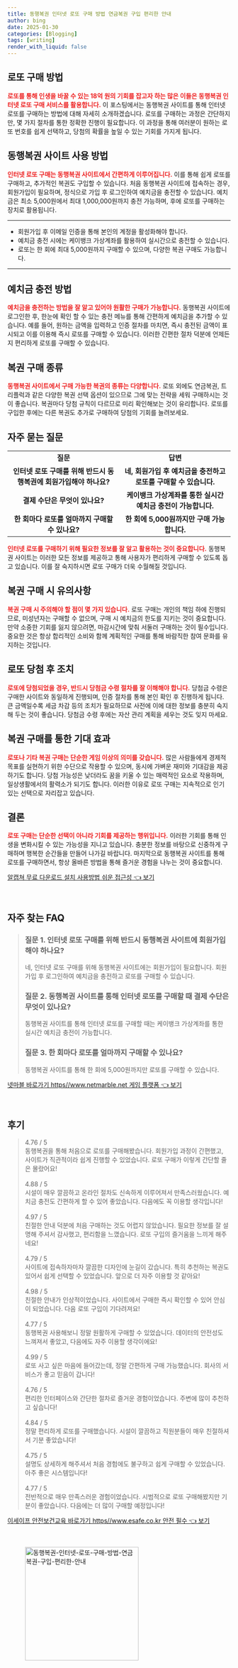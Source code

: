 ```yaml
---
title: 동행복권 인터넷 로또 구매 방법 연금복권 구입 편리한 안내
author: bing
date: 2025-01-30
categories: [Blogging]
tags: [writing]
render_with_liquid: false
---
```



<h2 id='로또 구매 방법'>로또 구매 방법</h2>

<p><b><span style="color: #ee2323;">로또를 통해 인생을 바꿀 수 있는 18억 원의 기회를 잡고자 하는 많은 이들은 동행복권 인터넷 로또 구매 서비스를 활용합니다.</span></b> 이 포스팅에서는 동행복권 사이트를 통해 인터넷 로또를 구매하는 방법에 대해 자세히 소개하겠습니다. 로또를 구매하는 과정은 간단하지만, 몇 가지 절차를 통한 정확한 진행이 필요합니다. 이 과정을 통해 여러분이 원하는 로또 번호를 쉽게 선택하고, 당첨의 확률을 높일 수 있는 기회를 가지게 됩니다.</p>

<h2 id='동행복권 사이트 사용 방법'>동행복권 사이트 사용 방법</h2>

<p><b><span style="color: #ee2323;">인터넷 로또 구매는 동행복권 사이트에서 간편하게 이루어집니다.</span></b> 이를 통해 쉽게 로또를 구매하고, 추가적인 복권도 구입할 수 있습니다. 처음 동행복권 사이트에 접속하는 경우, 회원가입이 필요하며, 정식으로 가입 후 로그인하여 예치금을 충전할 수 있습니다. 예치금은 최소 5,000원에서 최대 1,000,000원까지 충전 가능하며, 후에 로또를 구매하는 장치로 활용됩니다.</p>

<hr />

<ul>
    <li>회원가입 후 이메일 인증을 통해 본인의 계정을 활성화해야 합니다.</li>
    <li>예치금 충전 시에는 케이뱅크 가상계좌를 활용하여 실시간으로 충전할 수 있습니다.</li>
    <li>로또는 한 회에 최대 5,000원까지 구매할 수 있으며, 다양한 복권 구매도 가능합니다.</li>
</ul>

<hr />

<h2 id='예치금 충전 방법'>예치금 충전 방법</h2>

<p><b><span style="color: #ee2323;">예치금을 충전하는 방법을 잘 알고 있어야 원활한 구매가 가능합니다.</span></b> 동행복권 사이트에 로그인한 후, 한눈에 확인 할 수 있는 충전 메뉴를 통해 간편하게 예치금을 추가할 수 있습니다. 예를 들어, 원하는 금액을 입력하고 인증 절차를 마치면, 즉시 충전된 금액이 표시되고 이를 이용해 즉시 로또를 구매할 수 있습니다. 이러한 간편한 절차 덕분에 언제든지 편리하게 로또를 구매할 수 있습니다.</p>

<h2 id='복권 구매 종류'>복권 구매 종류</h2>

<p><b><span style="color: #ee2323;">동행복권 사이트에서 구매 가능한 복권의 종류는 다양합니다.</span></b> 로또 외에도 연금복권, 트리플럭과 같은 다양한 복권 선택 옵션이 있으므로 그에 맞는 전략을 세워 구매하시는 것이 좋습니다. 복권마다 당첨 규칙이 다르므로 미리 확인해보는 것이 유리합니다. 로또를 구입한 후에는 다른 복권도 추가로 구매하여 당첨의 기회를 늘려보세요.</p>

<h2 id='자주 묻는 질문'>자주 묻는 질문</h2>

<table>
    <tr>
        <td style="text-align: center; height: 17px;"><b>질문</b></td>
        <td style="text-align: center; height: 17px;"><b>답변</b></td>
    </tr>
    <tr>
        <td style="text-align: center; height: 17px;"><b>인터넷 로또 구매를 위해 반드시 동행복권에 회원가입해야 하나요?</b></td>
        <td style="text-align: center; height: 17px;"><b>네, 회원가입 후 예치금을 충전하고 로또를 구매할 수 있습니다.</b></td>
    </tr>
    <tr>
        <td style="text-align: center; height: 17px;"><b>결제 수단은 무엇이 있나요?</b></td>
        <td style="text-align: center; height: 17px;"><b>케이뱅크 가상계좌를 통한 실시간 예치금 충전이 가능합니다.</b></td>
    </tr>
    <tr>
        <td style="text-align: center; height: 17px;"><b>한 회마다 로또를 얼마까지 구매할 수 있나요?</b></td>
        <td style="text-align: center; height: 17px;"><b>한 회에 5,000원까지만 구매 가능합니다.</b></td>
    </tr>
</table>

<p><b><span style="color: #ee2323;">인터넷 로또를 구매하기 위해 필요한 정보를 잘 알고 활용하는 것이 중요합니다.</span></b> 동행복권 사이트는 이러한 모든 정보를 제공하고 통해 사용자가 편리하게 구매할 수 있도록 돕고 있습니다. 이를 잘 숙지하시면 로또 구매가 더욱 수월해질 것입니다.</p>

<h2 id='복권 구매 시 유의사항'>복권 구매 시 유의사항</h2>

<p><b><span style="color: #ee2323;">복권 구매 시 주의해야 할 점이 몇 가지 있습니다.</span></b> 로또 구매는 개인의 책임 하에 진행되므로, 미성년자는 구매할 수 없으며, 구매 시 예치금의 한도를 지키는 것이 중요합니다. 만약 소중한 기회를 잃지 않으려면, 마감시간에 맞춰 서둘러 구매하는 것이 필수입니다. 중요한 것은 항상 합리적인 소비와 함께 계획적인 구매를 통해 바람직한 참여 문화를 유지하는 것입니다.</p>

<h2 id='로또 당첨 후 조치'>로또 당첨 후 조치</h2>

<p><b><span style="color: #ee2323;">로또에 당첨되었을 경우, 반드시 당첨금 수령 절차를 잘 이해해야 합니다.</span></b> 당첨금 수령은 구매한 사이트와 동일하게 진행되며, 인증 절차를 통해 본인 확인 후 진행하게 됩니다. 큰 금액일수록 세금 차감 등의 조치가 필요하므로 사전에 이에 대한 정보를 충분히 숙지해 두는 것이 좋습니다. 당첨금 수령 후에는 자산 관리 계획을 세우는 것도 잊지 마세요.</p>

<h2 id='복권 구매를 통한 기대 효과'>복권 구매를 통한 기대 효과</h2>

<p><b><span style="color: #ee2323;">로또나 기타 복권 구매는 단순한 게임 이상의 의미를 갖습니다.</span></b> 많은 사람들에게 경제적 목표를 실현하기 위한 수단으로 작용할 수 있으며, 동시에 가벼운 재미와 기대감을 제공하기도 합니다. 당첨 가능성은 낮더라도 꿈을 키울 수 있는 매력적인 요소로 작용하며, 일상생활에서의 활력소가 되기도 합니다. 이러한 이유로 로또 구매는 지속적으로 인기 있는 선택으로 자리잡고 있습니다.</p>

<h2 id='결론'>결론</h2>

<p><b><span style="color: #ee2323;">로또 구매는 단순한 선택이 아니라 기회를 제공하는 행위입니다.</span></b> 이러한 기회를 통해 인생을 변화시킬 수 있는 가능성을 지니고 있습니다. 충분한 정보를 바탕으로 신중하게 구매하며 행복한 순간들을 만들어 나가길 바랍니다. 마지막으로 동행복권 사이트를 통해 로또를 구매하면서, 항상 올바른 방법을 통해 즐거운 경험을 나누는 것이 중요합니다.</p>


<p><a class="click-button" title="알캡쳐 무료 다운로드 설치 사용방법 쉬운 접근성" href="https://aptwhite.github.io/posts/%EC%95%8C%EC%BA%A1%EC%B3%90-%EB%AC%B4%EB%A3%8C-%EB%8B%A4%EC%9A%B4%EB%A1%9C%EB%93%9C-%EC%84%A4%EC%B9%98-%EC%82%AC%EC%9A%A9%EB%B0%A9%EB%B2%95-%EC%89%AC%EC%9A%B4-%EC%A0%91%EA%B7%BC%EC%84%B1/" rel="dofollow">알캡쳐 무료 다운로드 설치 사용방법 쉬운 접근성 👈 보기</a></p><br>
<h2 id='자주_찾는_FAQ'>자주 찾는 FAQ</h2>
<div itemscope="" itemtype="https://schema.org/FAQPage"> 
<blockquote> 
<div itemscope="" itemprop="mainEntity" itemtype="https://schema.org/Question"> 
<h3 itemprop="name">질문 1. 인터넷 로또 구매를 위해 반드시 동행복권 사이트에 회원가입해야 하나요?</h3> 
<div itemscope="" itemprop="acceptedAnswer" itemtype="https://schema.org/Answer"> 
<span itemprop="text"> 
<p>네, 인터넷 로또 구매를 위해 동행복권 사이트에는 회원가입이 필요합니다. 회원가입 후 로그인하여 예치금을 충전하고 로또를 구매할 수 있습니다.</p> 
</span> 
</div> 
</div> 

<div itemscope="" itemprop="mainEntity" itemtype="https://schema.org/Question"> 
<h3 itemprop="name">질문 2. 동행복권 사이트를 통해 인터넷 로또를 구매할 때 결제 수단은 무엇이 있나요?</h3> 
<div itemscope="" itemprop="acceptedAnswer" itemtype="https://schema.org/Answer"> 
<span itemprop="text"> 
<p>동행복권 사이트를 통해 인터넷 로또를 구매할 때는 케이뱅크 가상계좌를 통한 실시간 예치금 충전이 가능합니다.</p> 
</span> 
</div> 
</div> 

<div itemscope="" itemprop="mainEntity" itemtype="https://schema.org/Question"> 
<h3 itemprop="name">질문 3. 한 회마다 로또를 얼마까지 구매할 수 있나요?</h3> 
<div itemscope="" itemprop="acceptedAnswer" itemtype="https://schema.org/Answer"> 
<span itemprop="text"> 
<p>동행복권 사이트를 통해 한 회에 5,000원까지만 로또를 구매할 수 있습니다.</p> 
</span> 
</div> 
</div> 
</blockquote> 
</div>
<p><a class="click-button" title="넷마블 바로가기 https//www.netmarble.net 게임 플랫폼" href="https://aptwhite.github.io/posts/%EB%84%B7%EB%A7%88%EB%B8%94-%EB%B0%94%EB%A1%9C%EA%B0%80%EA%B8%B0-httpswww.netmarble.net-%EA%B2%8C%EC%9E%84-%ED%94%8C%EB%9E%AB%ED%8F%BC/" rel="dofollow">넷마블 바로가기 https//www.netmarble.net 게임 플랫폼 👈 보기</a></p><br>
<h2 id='후기'>후기</h2>
<div itemscope itemtype="https://schema.org/Product">
  <blockquote>
  <div itemprop="review" itemscope itemtype="https://schema.org/Review">
      <div itemprop="reviewRating" itemscope itemtype="https://schema.org/Rating"> <span itemprop="ratingValue">4.76</span> / <span itemprop="bestRating">5</span> </div>
      <span itemprop="reviewBody">동행복권을 통해 처음으로 로또를 구매해봤습니다. 회원가입 과정이 간편했고, 사이트가 직관적이라 쉽게 진행할 수 있었습니다. 로또 구매가 이렇게 간단할 줄은 몰랐어요!</span>
  </div>
  <br>
  <div itemprop="review" itemscope itemtype="https://schema.org/Review">
      <div itemprop="reviewRating" itemscope itemtype="https://schema.org/Rating"> <span itemprop="ratingValue">4.88</span> / <span itemprop="bestRating">5</span> </div>
      <span itemprop="reviewBody">시설이 매우 깔끔하고 온라인 절차도 신속하게 이루어져서 만족스러웠습니다. 예치금 충전도 간편하게 할 수 있어 좋았습니다. 다음에도 꼭 이용할 생각입니다!</span>
  </div>
  <br>
  <div itemprop="review" itemscope itemtype="https://schema.org/Review">
      <div itemprop="reviewRating" itemscope itemtype="https://schema.org/Rating"> <span itemprop="ratingValue">4.97</span> / <span itemprop="bestRating">5</span> </div>
      <span itemprop="reviewBody">친절한 안내 덕분에 처음 구매하는 것도 어렵지 않았습니다. 필요한 정보를 잘 설명해 주셔서 감사했고, 편리함을 느꼈습니다. 로또 구입의 즐거움을 느끼게 해주네요!</span>
  </div>
  <br>
  <div itemprop="review" itemscope itemtype="https://schema.org/Review">
      <div itemprop="reviewRating" itemscope itemtype="https://schema.org/Rating"> <span itemprop="ratingValue">4.79</span> / <span itemprop="bestRating">5</span> </div>
      <span itemprop="reviewBody">사이트에 접속하자마자 깔끔한 디자인에 눈길이 갔습니다. 특히 추천하는 복권도 있어서 쉽게 선택할 수 있었습니다. 앞으로 더 자주 이용할 것 같아요!</span>
  </div>
  <br>
  <div itemprop="review" itemscope itemtype="https://schema.org/Review">
      <div itemprop="reviewRating" itemscope itemtype="https://schema.org/Rating"> <span itemprop="ratingValue">4.98</span> / <span itemprop="bestRating">5</span> </div>
      <span itemprop="reviewBody">친절한 안내가 인상적이었습니다. 사이트에서 구매한 즉시 확인할 수 있어 안심이 되었습니다. 다음 로또 구입이 기다려져요!</span>
  </div>
  <br>
  <div itemprop="review" itemscope itemtype="https://schema.org/Review">
      <div itemprop="reviewRating" itemscope itemtype="https://schema.org/Rating"> <span itemprop="ratingValue">4.77</span> / <span itemprop="bestRating">5</span> </div>
      <span itemprop="reviewBody">동행복권 사용해보니 정말 원활하게 구매할 수 있었습니다. 데이터의 안전성도 느껴져서 좋았고, 다음에도 자주 이용할 생각이에요!</span>
  </div>
  <br>
  <div itemprop="review" itemscope itemtype="https://schema.org/Review">
      <div itemprop="reviewRating" itemscope itemtype="https://schema.org/Rating"> <span itemprop="ratingValue">4.99</span> / <span itemprop="bestRating">5</span> </div>
      <span itemprop="reviewBody">로또 사고 싶은 마음에 들어갔는데, 정말 간편하게 구매 가능했습니다. 회사의 서비스가 좋고 믿음이 갑니다!</span>
  </div>
  <br>
  <div itemprop="review" itemscope itemtype="https://schema.org/Review">
      <div itemprop="reviewRating" itemscope itemtype="https://schema.org/Rating"> <span itemprop="ratingValue">4.76</span> / <span itemprop="bestRating">5</span> </div>
      <span itemprop="reviewBody">편리한 인터페이스와 간단한 절차로 즐거운 경험이었습니다. 주변에 많이 추천하고 싶습니다!</span>
  </div>
  <br>
  <div itemprop="review" itemscope itemtype="https://schema.org/Review">
      <div itemprop="reviewRating" itemscope itemtype="https://schema.org/Rating"> <span itemprop="ratingValue">4.84</span> / <span itemprop="bestRating">5</span> </div>
      <span itemprop="reviewBody">정말 편리하게 로또를 구매했습니다. 시설이 깔끔하고 직원분들이 매우 친절하셔서 기분 좋았습니다!</span>
  </div>
  <br>
  <div itemprop="review" itemscope itemtype="https://schema.org/Review">
      <div itemprop="reviewRating" itemscope itemtype="https://schema.org/Rating"> <span itemprop="ratingValue">4.75</span> / <span itemprop="bestRating">5</span> </div>
      <span itemprop="reviewBody">설명도 상세하게 해주셔서 처음 경험에도 불구하고 쉽게 구매할 수 있었습니다. 아주 좋은 시스템입니다!</span>
  </div>
  <br>
  <div itemprop="review" itemscope itemtype="https://schema.org/Review">
      <div itemprop="reviewRating" itemscope itemtype="https://schema.org/Rating"> <span itemprop="ratingValue">4.77</span> / <span itemprop="bestRating">5</span> </div>
      <span itemprop="reviewBody">전반적으로 매우 만족스러운 경험이었습니다. 시범적으로 로또 구매해봤지만 기분이 좋았습니다. 다음에는 더 많이 구매할 예정입니다!</span>
  </div>
  </blockquote>
</div>
<p><a class="click-button" title="이세이프 안전보건교육 바로가기 https//www.esafe.co.kr 안전 필수" href="https://aptwhite.github.io/posts/%EC%9D%B4%EC%84%B8%EC%9D%B4%ED%94%84-%EC%95%88%EC%A0%84%EB%B3%B4%EA%B1%B4%EA%B5%90%EC%9C%A1-%EB%B0%94%EB%A1%9C%EA%B0%80%EA%B8%B0-httpswww.esafe.co.kr-%EC%95%88%EC%A0%84-%ED%95%84%EC%88%98/" rel="dofollow">이세이프 안전보건교육 바로가기 https//www.esafe.co.kr 안전 필수 👈 보기</a></p><br>
<figure class="image"><img src="https://aptwhite.github.io/assets/img/thumbnail/동행복권-인터넷-로또-구매-방법-연금복권-구입-편리한-안내.webp" alt="동행복권-인터넷-로또-구매-방법-연금복권-구입-편리한-안내" width="256" height="256"></figure>